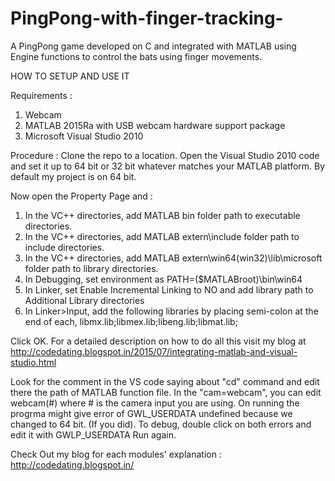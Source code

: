 # PingPong-with-finger-tracking-
A PingPong game developed on C and integrated with MATLAB using Engine functions to control the bats using finger movements.

HOW TO SETUP AND USE IT

Requirements :
1. Webcam
2. MATLAB 2015Ra with USB webcam hardware support package
3. Microsoft Visual Studio 2010

Procedure :
Clone the repo to a location.
Open the Visual Studio 2010 code and set it up to 64 bit or 32 bit whatever matches your MATLAB platform. By default my project is on 64 bit.

Now open the Property Page and :
1. In the VC++ directories, add MATLAB bin folder path to executable directories.
2. In the VC++ directories, add MATLAB extern\include folder path to include directories.
3. In the VC++ directories, add MATLAB extern\win64(win32)\lib\microsoft folder path to library directories.
4. In Debugging, set environment as PATH=($MATLABroot)\bin\win64
5. In Linker, set Enable Incremental Linking to NO and add library path to Additional Library directories
6. In Linker>Input, add the following libraries by placing semi-colon at the end of each,
libmx.lib;libmex.lib;libeng.lib;libmat.lib;

Click OK. For a detailed description on how to do all this visit my blog at http://codedating.blogspot.in/2015/07/integrating-matlab-and-visual-studio.html

Look for the comment in the VS code saying about "cd" command and edit there the path of MATLAB function file. In the "cam=webcam", you can edit webcam(#) where # is the camera input you are using.
On running the progrma might give error of GWL_USERDATA undefined because we changed to 64 bit. (If you did).
To debug, double click on both errors and edit it with GWLP_USERDATA
Run again.

Check Out my blog for each modules' explanation : http://codedating.blogspot.in/
